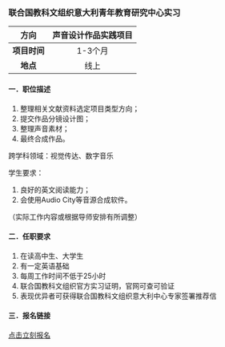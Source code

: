 ### 联合国教科文组织意大利青年教育研究中心实习


|  **方向**  | 声音设计作品实践项目 |
|:--------:|:------------:|
| **项目时间** |    1-3个月     |
|  **地点**  |      线上      |


#### 一．职位描述

1. 整理相关文献资料选定项目类型方向；
2. 提交作品分镜设计图；
3. 整理声音素材；
4. 最终合成作品。

跨学科领域：视觉传达、数字音乐

学生要求：

1. 良好的英文阅读能力；
2. 会使用Audio City等音源合成软件。

（实际工作内容或根据导师安排有所调整）


#### 二．任职要求

1. 在读高中生、大学生
2. 有一定英语基础
3. 每周工作时间不低于25小时
4. 联合国教科文组织官方实习证明，官网可查可验证
5. 表现优异者可获得联合国教科文组织意大利中心专家签署推荐信


#### 三．报名链接
[点击立刻报名](https://ezygcyygfb.feishu.cn/share/base/form/shrcnyoWDn0NwQnTyfwrxo3XOnh)
